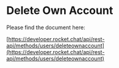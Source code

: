 # Delete Own Account

Please find the document here: 

[https://developer.rocket.chat/api/rest-api/methods/users/deleteownaccount](https://developer.rocket.chat/api/rest-api/methods/users/deleteownaccount)

